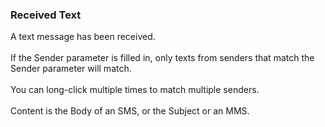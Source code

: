 ### Received Text

A text message has been received.\
\
If the Sender parameter is filled in, only texts from senders that match
the Sender parameter will match.\
\
You can long-click multiple times to match multiple senders.\
\
Content is the Body of an SMS, or the Subject or an MMS.
